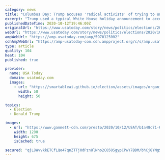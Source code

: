 ```yaml
---
category: news
title: "Columbus Day: Trump accuses 'radical activists' of trying to undermine explorer's legacy in holiday proclamation"
excerpt: "Trump used a typical White House holiday announcement to accuse \"radical activists\" of seeking to undercut Christopher Columbus' legacy."
publishedDateTime: 2020-10-12T19:46:00Z
originalUrl: "https://www.usatoday.com/story/news/politics/elections/2020/10/12/columbus-day-trump-says-radical-activists-attacking-legacy/5970125002/"
webUrl: "https://www.usatoday.com/story/news/politics/elections/2020/10/12/columbus-day-trump-says-radical-activists-attacking-legacy/5970125002/"
ampWebUrl: "https://amp.usatoday.com/amp/5970125002"
cdnAmpWebUrl: "https://amp-usatoday-com.cdn.ampproject.org/c/s/amp.usatoday.com/amp/5970125002"
type: article
quality: 104
heat: 104
published: true

provider:
  name: USA Today
  domain: usatoday.com
  images:
    - url: "https://smartableai.github.io/election/assets/images/organizations/usatoday.com-50x50.jpg"
      width: 50
      height: 50

topics:
  - Election
  - Donald Trump

images:
  - url: "https://www.gannett-cdn.com/presto/2020/10/12/USAT/b1a48c71-0db5-472d-945f-c12c4f309ee1-GTY_1228998405.jpg?auto=webp&crop=4499,2531,x0,y228&format=pjpg&width=1200"
    width: 1200
    height: 675
    isCached: true

secured: "qjL8WvvkkETCfLQo47qnZTTj0dPzn8lNho2CO5OSgypCPwY7BDM/bhCj8YNgSCoiiv8u1tNn/CYW0S17sXc25Vu1AfR59TJCCcd8XcFVnOWmo9J+HAzrAeoGcyG+lTfUvwLHSsJkbn7abe37tOLxfYGFDuBNt4NTHSAHKUVZDVpzdzZddTdw77IM5mhdg1cuSjTddtCwgh5j2f7ll7BX6RMrHdXnIsoWOdT2z9UevpzNvmbTen3qdJDt4kG/D6Rzni30Z/43kD5J/GuTSrvx+yZjF24wE1JfMiOOHDswg2DXh+DOillU5EpUtlLVoiRrhKtkLEv0IXVHWtlPar397ptAzbfeM9XR3vYS88JFffg=;sV6o9vImTAQVEQGB472iJA=="
---
```


